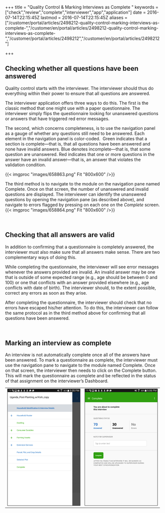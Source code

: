 ﻿+++
title = "Quality Control & Marking Interviews as Complete "
keywords = ["check","review","complete","interviewer","app","application"]
date = 2016-07-14T22:15:45Z
lastmod = 2016-07-14T22:15:45Z
aliases = ["/customer/portal/articles/2498212-quality-control-marking-interviews-as-complete-","/customer/en/portal/articles/2498212-quality-control-marking-interviews-as-complete-","/customer/portal/articles/2498212","/customer/en/portal/articles/2498212"]

+++

Checking whether all questions have been answered
-------------------------------------------------

  
Quality control starts with the interviewer. The interviewer should thus
do everything within their power to ensure that all questions are
answered.  
  
The interviewer application offers three ways to do this. The first is
the classic method that one might use with a paper questionnaire. The
interviewer simply flips the questionnaire looking for unanswered
questions or answers that have triggered red error messages.  
  
The second, which concerns completeness, is to use the navigation panel
as a gauge of whether any questions still need to be answered. Each
element in the navigation panel is color-coded.  Green indicates that a
section is complete—that is, that all questions have been answered and
none have invalid answers. Blue denotes incomplete—that is, that some
question are unanswered. Red indicates that one or more questions in the
answer have an invalid answer—that is, an answer that violates the
validation condition.  
  
{{< imgproc "images/658863.png" Fit "800x600" />}}  
  
  
The third method is to navigate to the module on the navigation pane
named Complete. Once on that screen, the number of unanswered and
invalid questions are displayed. The interviewer can identify the
unanswered questions by opening the navigation pane (as described
above), and navigate to errors flagged by pressing on each one on the
*Complete* screen.  
{{< imgproc "images/658864.png" Fit "800x600" />}}  
  
 

Checking that all answers are valid
-----------------------------------

  
In addition to confirming that a questionnaire is completely answered,
the interviewer must also make sure that all answers make sense. There
are two complementary ways of doing this.  
  
While completing the questionnaire, the interviewer will see error
messages whenever the answers provided are invalid. An invalid answer
may be one that is outside of some expected range (e.g., age should be
between 0 and 100) or one that conflicts with an answer provided
elsewhere (e.g., age conflicts with date of birth). The interviewer
should, to the extent possible, correct any errors as soon as they
arise.  
  
After completing the questionnaire, the interviewer should check that no
errors have escaped his/her attention. To do this, the interviewer can
follow the same protocol as in the third method above for confirming
that all questions have been answered.  
  
  
 

Marking an interview as complete
--------------------------------

  
An interview is not automatically complete once all of the answers have
been answered. To mark a questionnaire as complete, the interviewer must
use the navigation pane to navigate to the module named Complete. Once
on that screen, the interviewer then needs to click on the Complete
button. This will mark the questionnaire as complete and be reflected in
the status of that assignment on the interviewer’s Dashboard.

<table>
<tbody>
<tr class="odd">
<td><img src="images/658865.png" /></td>
<td><img src="images/658866.png" /></td>
</tr>
</tbody>
</table>
